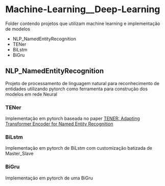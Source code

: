 # Machine-Learning__Deep-Learning
Folder contendo projetos que utilizam machine learning e implementação de modelos                                 
                                                                                                                                
- NLP_NamedEntityRecognition                                                                               
- TENer                                                                                     
- BiLstm                                                                                         
- BiGru

## NLP_NamedEntityRecognition
Projeto de processamento de linguagem natural para reconhecimento de entidades utilizando pytorch como ferramenta para construção dos modelos em rede Neural

### TENer
Implementação em pytorch baseada no paper [TENER: Adapting Transformer Encoder for Named Entity Recognition](https://arxiv.org/abs/1911.04474) 

### BiLstm
Implementação em pytorch de BiLstm com customização batizada de Master_Slave 

### BiGru
Implementação em pytorch de uma BiGru  
